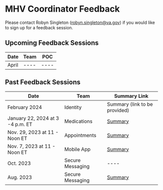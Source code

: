# MHV Coordinator Feedback

Please contact Robyn Singleton (robyn.singleton@va.gov) if you would like to sign up for a feedback session.

## Upcoming Feedback Sessions
| Date | Team | POC |
| ---- | ---- | ---- |
| April | ---- | ---- |

## Past Feedback Sessions
| Date | Team | Summary Link |
| ---- | ---- | ---- |
| February 2024 | Identity | Summary (link to be provided) |
| January 22, 2024 at 3 -4 p.m. ET  | Medications |[Summary](https://github.com/department-of-veterans-affairs/va.gov-team/blob/master/products/health-care/digital-health-modernization/mhv-to-va.gov/mhv-coordinator-feedback/Feedback-sessions/2024-01-23%20Medications%20Feedback.md) |
| Nov. 29, 2023 at 11 - Noon ET | Appointments | [Summary](https://github.com/department-of-veterans-affairs/va.gov-team/blob/master/products/health-care/appointments/va-online-scheduling/research/2023-10-coordinator-feedback/research-report.md) |
| Nov. 7, 2023 at 11 - Noon ET | Mobile App | [Summary](https://github.com/department-of-veterans-affairs/va.gov-team/blob/master/products/health-care/digital-health-modernization/mhv-to-va.gov/mhv-coordinator-feedback/Feedback-sessions/2023-11-Flagship-Mobile-Feedback.md) |
| Oct. 2023| Secure Messaging | ---- |
| Aug. 2023 | Secure Messaging | [Summary](https://github.com/department-of-veterans-affairs/va.gov-team/blob/master/products/health-care/digital-health-modernization/mhv-to-va.gov/mhv-coordinator-feedback/Feedback-sessions/2023-08-Feedback-SM.md) |

